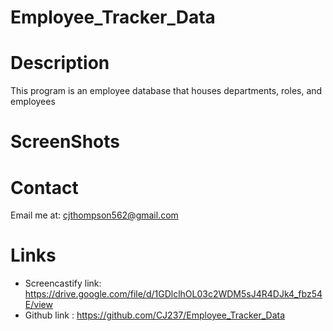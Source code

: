 # Employee_Tracker_Data

# Description

This program is an employee database that houses departments, roles, and employees

# ScreenShots

# Contact

Email me at: cjthompson562@gmail.com

# Links

* Screencastify link:  https://drive.google.com/file/d/1GDlclhOL03c2WDM5sJ4R4DJk4_fbz54E/view
* Github link : https://github.com/CJ237/Employee_Tracker_Data